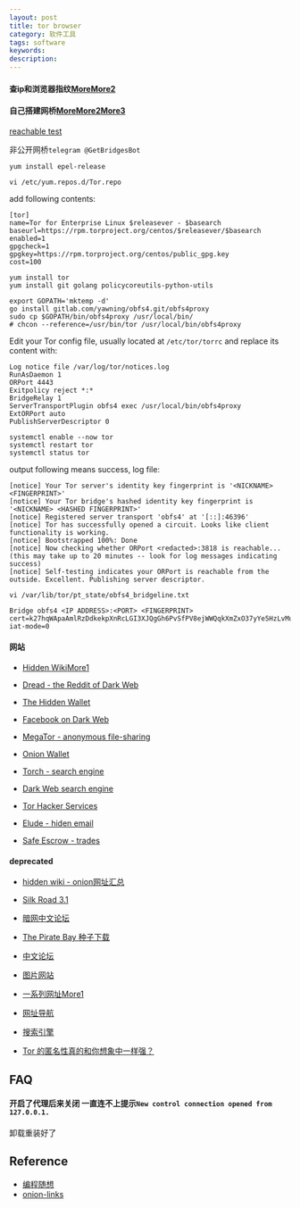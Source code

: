 ```yaml
---
layout: post
title: tor browser
category: 软件工具
tags: software
keywords: 
description: 
---
```



#### 查ip和浏览器指纹[More](https://browserleaks.com/ip)[More2](https://whoer.net/)


#### 自己搭建网桥[More](https://community.torproject.org/relay/setup/bridge/)[More2](https://community.torproject.org/relay/setup/bridge/post-install/)[More3](https://blog.csdn.net/windwenguan/article/details/90172805)


[reachable test](https://bridges.torproject.org/scan/)


非公开网桥`telegram @GetBridgesBot`

```
yum install epel-release
```

```
vi /etc/yum.repos.d/Tor.repo
```

add following contents:
```
[tor]
name=Tor for Enterprise Linux $releasever - $basearch
baseurl=https://rpm.torproject.org/centos/$releasever/$basearch
enabled=1
gpgcheck=1
gpgkey=https://rpm.torproject.org/centos/public_gpg.key
cost=100
```

```
yum install tor
yum install git golang policycoreutils-python-utils
```

```
export GOPATH='mktemp -d'
go install gitlab.com/yawning/obfs4.git/obfs4proxy
sudo cp $GOPATH/bin/obfs4proxy /usr/local/bin/
# chcon --reference=/usr/bin/tor /usr/local/bin/obfs4proxy
```

Edit your Tor config file, usually located at `/etc/tor/torrc` and replace its content with:

```
Log notice file /var/log/tor/notices.log
RunAsDaemon 1
ORPort 4443
Exitpolicy reject *:*
BridgeRelay 1
ServerTransportPlugin obfs4 exec /usr/local/bin/obfs4proxy
ExtORPort auto
PublishServerDescriptor 0
```

```
systemctl enable --now tor
systemctl restart tor
systemctl status tor
```

output following means success, log file:


```
[notice] Your Tor server's identity key fingerprint is '<NICKNAME> <FINGERPRINT>'
[notice] Your Tor bridge's hashed identity key fingerprint is '<NICKNAME> <HASHED FINGERPRINT>'
[notice] Registered server transport 'obfs4' at '[::]:46396'
[notice] Tor has successfully opened a circuit. Looks like client functionality is working.
[notice] Bootstrapped 100%: Done
[notice] Now checking whether ORPort <redacted>:3818 is reachable... (this may take up to 20 minutes -- look for log messages indicating success)
[notice] Self-testing indicates your ORPort is reachable from the outside. Excellent. Publishing server descriptor.
```


```
vi /var/lib/tor/pt_state/obfs4_bridgeline.txt
```

```
Bridge obfs4 <IP ADDRESS>:<PORT> <FINGERPRINT> cert=k27hqWApaAmlRzDdkekpXnRcLGI3XJQgGh6PvSfPV8ejWWQqkXmZxO37yYe5HzLvMuJ0dg iat-mode=0
```

#### 网站



* [Hidden Wiki](https://thehiddenwiki.org/)[More1](http://zqktlwiuavvvqqt4ybvgvi7tyo4hjl5xgfuvpdf6otjiycgwqbym2qad.onion/)

* [Dread - the Reddit of Dark Web](http://dreadytofatroptsdj6io7l3xptbet6onoyno2yv7jicoxknyazubrad.onion/)

* [The Hidden Wallet](http://d46a7ehxj6d6f2cf4hi3b424uzywno24c7qtnvdvwsah5qpogewoeqid.onion/)

* [Facebook on Dark Web](facebookwkhpilnemxj7asaniu7vnjjbiltxjqhye3mhbshg7kx5tfyd.onion)

* [MegaTor - anonymous file-sharing](http://crqkllx7afomrokwx6f2sjcnl2do2i3i77hjjb4eqetlgq3cths3o6ad.onion/)

* [Onion Wallet](http://p2qzxkca42e3wccvqgby7jrcbzlf6g7pnkvybnau4szl5ykdydzmvbid.onion/)

* [Torch - search engine](xmh57jrknzkhv6y3ls3ubitzfqnkrwxhopf5aygthi7d6rplyvk3noyd.onion)

* [Dark Web search engine](http://haystak5njsmn2hqkewecpaxetahtwhsbsa64jom2k22z5afxhnpxfid.onion/)

* [Tor Hacker Services](http://zkllmhuxmf3u6lh4cl3lueyoxjvxoocnwv7k2wrhatyhw2mknfjtnrid.onion/)

* [Elude - hiden email](http://eludemailxhnqzfmxehy3bk5guyhlxbunfyhkcksv4gvx6d3wcf6smad.onion/ )

* [Safe Escrow - trades](http://u4dgrzpfkeokyvthkqz3zxq4b7njpfcx4zgwwos3mjqfvjbnnuqbtpyd.onion/)

#### deprecated

* [hidden wiki - onion网址汇总](https://thehiddenwiki.org/)

* [Silk Road 3.1](http://silkroad4n7fwsrw.onion)

* [暗网中文论坛](http://deepcnxpfgmausrq.onion)


* [The Pirate Bay 种子下载](http://uj3wazyk5u4hnvtk.onion)

* [中文论坛](http://22u75kqyl666joi2.onion)
* [图片网站](http://suicideg4jl25hzn.onion)

* [一系列网址](http://22u75kqyl666joi2.onion/viewtopic.php?f=5&t=129)[More1](http://underdj5ziov3ic7.onion/category/CHINESE/)

* [网址导航](http://torlinkbgs6aabns.onion/)

* [搜索引擎](http://hss3uro2hsxfogfq.onion)

* [Tor 的匿名性真的和你想象中一样强？](https://yq.aliyun.com/articles/136970/)

## FAQ

#### 开启了代理后来关闭 一直连不上提示`New control connection opened from 127.0.0.1.`

卸载重装好了

## Reference

* [编程随想](https://program-think.blogspot.com/)
* [onion-links](https://www.webhostingsecretrevealed.net/blog/security/dark-web-websites-onion-links/)